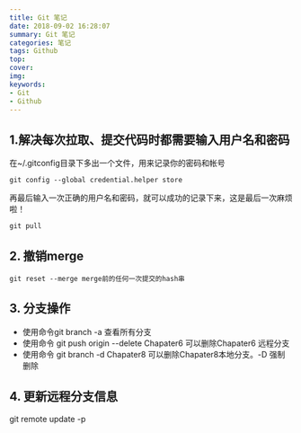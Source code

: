 ```yaml
---
title: Git 笔记
date: 2018-09-02 16:28:07
summary: Git 笔记
categories: 笔记
tags: Github
top: 
cover: 
img:
keywords: 
- Git 
- Github
---
```


## 1.解决每次拉取、提交代码时都需要输入用户名和密码
在~/.gitconfig目录下多出一个文件，用来记录你的密码和帐号
```
git config --global credential.helper store
```
再最后输入一次正确的用户名和密码，就可以成功的记录下来，这是最后一次麻烦啦！
```
git pull
```
## 2. 撤销merge
```
git reset --merge merge前的任何一次提交的hash串
```

## 3. 分支操作
  + 使用命令git branch -a 查看所有分支
  + 使用命令 git push origin --delete Chapater6   可以删除Chapater6 远程分支  
  + 使用命令 git branch -d Chapater8 			可以删除Chapater8本地分支。-D 强制删除
  
## 4. 更新远程分支信息
git remote update -p

